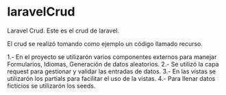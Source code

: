 # laravelCrud

Laravel Crud.
Este es el crud de laravel.

El crud se realizó tomando como ejemplo un código llamado recurso.

1.- En el proyecto se utilizarón varios componentes externos para manejar Formularios, Idiomas, Generación de datos aleatorios.
2.- Se utilizó la capa request para gestionar y validar las entradas de datos.
3.- En las vistas se utilizarón los partials para facilitar el uso de la vistas.
4.- Para llenar datos ficticios se utilizarón los seeds.
